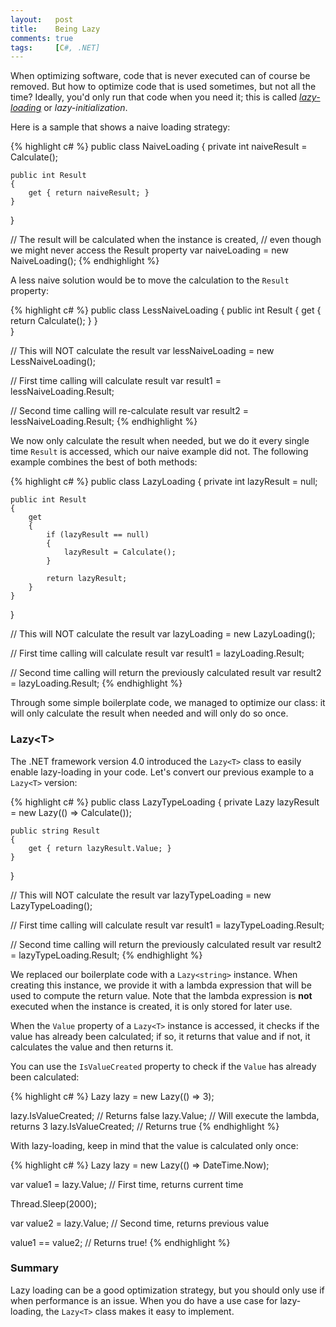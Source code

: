 ```yaml
---
layout:   post
title:    Being Lazy
comments: true
tags:     [C#, .NET]
---
```


When optimizing software, code that is never executed can of course be removed. But how to optimize code that is used sometimes, but not all the time? Ideally, you'd only run that code when you need it; this is called [*lazy-loading*](http://en.wikipedia.org/wiki/Lazy_loading) or *lazy-initialization*.

Here is a sample that shows a naive loading strategy:

{% highlight c# %}
public class NaiveLoading
{
    private int naiveResult = Calculate();

    public int Result 
    { 
        get { return naiveResult; } 
    }    
}

// The result will be calculated when the instance is created,
// even though we might never access the Result property
var naiveLoading = new NaiveLoading();
{% endhighlight %}

A less naive solution would be to move the calculation to the `Result` property:

{% highlight c# %}
public class LessNaiveLoading
{
    public int Result 
    { 
        get { return Calculate(); } 
    }    
}

// This will NOT calculate the result
var lessNaiveLoading = new LessNaiveLoading();

// First time calling will calculate result
var result1 = lessNaiveLoading.Result;

// Second time calling will re-calculate result
var result2 = lessNaiveLoading.Result;
{% endhighlight %}

We now only calculate the result when needed, but we do it every single time `Result` is accessed, which our naive example did not. The following example combines the best of both methods:

{% highlight c# %}
public class LazyLoading
{
    private int lazyResult = null;

    public int Result
    {
        get
        {
            if (lazyResult == null)
            {
                lazyResult = Calculate();
            }

            return lazyResult;    
        }        
    }
}

// This will NOT calculate the result
var lazyLoading = new LazyLoading();

// First time calling will calculate result
var result1 = lazyLoading.Result;

// Second time calling will return the previously calculated result
var result2 = lazyLoading.Result;
{% endhighlight %}

Through some simple boilerplate code, we managed to optimize our class: it will only calculate the result when needed and will only do so once.

### Lazy&lt;T&gt;
The .NET framework version 4.0 introduced the `Lazy<T>` class to easily enable lazy-loading in your code. Let's convert our previous example to a `Lazy<T>` version:

{% highlight c# %}
public class LazyTypeLoading
{
    private Lazy<int> lazyResult = new Lazy<int>(() => Calculate());

    public string Result 
    { 
        get { return lazyResult.Value; } 
    } 
}

// This will NOT calculate the result
var lazyTypeLoading = new LazyTypeLoading();

// First time calling will calculate result
var result1 = lazyTypeLoading.Result;

// Second time calling will return the previously calculated result
var result2 = lazyTypeLoading.Result;
{% endhighlight %}

We replaced our boilerplate code with a `Lazy<string>` instance. When creating this instance, we provide it with a lambda expression that will be used to compute the return value. Note that the lambda expression is **not** executed when the instance is created, it is only stored for later use.

When the `Value` property of a `Lazy<T>` instance is accessed, it checks if the value has already been calculated; if so, it returns that value and if not, it calculates the value and then returns it.

You can use the `IsValueCreated` property to check if the `Value` has already been calculated:

{% highlight c# %}
Lazy<int> lazy = new Lazy<int>(() => 3);

lazy.IsValueCreated; // Returns false
lazy.Value;          // Will execute the lambda, returns 3
lazy.IsValueCreated; // Returns true
{% endhighlight %}

With lazy-loading, keep in mind that the value is calculated only once:

{% highlight c# %}
Lazy<DateTime> lazy = new Lazy<DateTime>(() => DateTime.Now);

var value1 = lazy.Value; // First time, returns current time

Thread.Sleep(2000);

var value2 = lazy.Value; // Second time, returns previous value

value1 == value2; // Returns true!
{% endhighlight %}

### Summary
Lazy loading can be a good optimization strategy, but you should only use if when performance is an issue. When you do have a use case for lazy-loading, the `Lazy<T>` class makes it easy to implement.